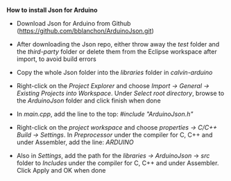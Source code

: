 **How to install Json for Arduino**

-   Download Json for Arduino from Github
    (<https://github.com/bblanchon/ArduinoJson.git>)

-   After downloading the Json repo, either throw away the *test* folder
    and the *third-party* folder or delete them from the Eclipse
    workspace after import, to avoid build errors

-   Copy the whole Json folder into the *libraries* folder in
    *calvin-arduino*

-   Right-click on the *Project Explorer* and choose *Import -&gt;
    General -&gt; Existing Projects into Workspace*. Under *Select root
    directory*, browse to the *ArduinoJson* folder and click finish when
    done

-   In *main.cpp*, add the line to the top: *\#include "ArduinoJson.h"*

-   Right-click on the *project workspace* and choose *properties -&gt;
    C/C++ Build -&gt; Settings*. In *Preprocessor* under the compiler
    for C, C++ and under Assembler, add the line: *ARDUINO*

-   Also in *Settings*, add the path for the *libraries -&gt;
    ArduinoJson* -&gt; *src* folder to *Includes* under the compiler for
    C, C++ and under Assembler. Click Apply and OK when done
